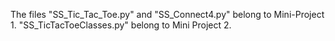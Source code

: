 The files "SS_Tic_Tac_Toe.py" and "SS_Connect4.py" belong to Mini-Project 1.
"SS_TicTacToeClasses.py" belong to Mini Project 2.
